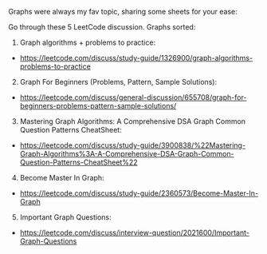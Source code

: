 Graphs were always my fav topic, sharing some sheets for your ease:

Go through these 5 LeetCode discussion. Graphs sorted:

1. Graph algorithms + problems to practice: 
 - https://leetcode.com/discuss/study-guide/1326900/graph-algorithms-problems-to-practice

2. Graph For Beginners (Problems, Pattern, Sample Solutions): 
 - https://leetcode.com/discuss/general-discussion/655708/graph-for-beginners-problems-pattern-sample-solutions/

3. Mastering Graph Algorithms: A Comprehensive DSA Graph Common Question Patterns CheatSheet: 
 - https://leetcode.com/discuss/study-guide/3900838/%22Mastering-Graph-Algorithms%3A-A-Comprehensive-DSA-Graph-Common-Question-Patterns-CheatSheet%22

4. Become Master In Graph: 
 - https://leetcode.com/discuss/study-guide/2360573/Become-Master-In-Graph

5. Important Graph Questions:
 - https://leetcode.com/discuss/interview-question/2021600/Important-Graph-Questions
